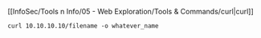 
[[InfoSec/Tools n Info/05 - Web Exploration/Tools & Commands/curl|curl]]

`curl 10.10.10.10/filename -o whatever_name`


